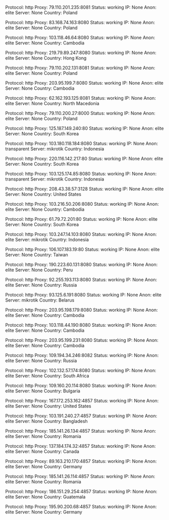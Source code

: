 Protocol: http
Proxy: 79.110.201.235:8081
Status: working
IP: None
Anon: elite
Server: None
Country: Poland

Protocol: http
Proxy: 83.168.74.163:8080
Status: working
IP: None
Anon: elite
Server: None
Country: Poland

Protocol: http
Proxy: 103.118.46.64:8080
Status: working
IP: None
Anon: elite
Server: None
Country: Cambodia

Protocol: http
Proxy: 219.79.89.247:8080
Status: working
IP: None
Anon: elite
Server: None
Country: Hong Kong

Protocol: http
Proxy: 79.110.202.131:8081
Status: working
IP: None
Anon: elite
Server: None
Country: Poland

Protocol: http
Proxy: 203.95.199.7:8080
Status: working
IP: None
Anon: elite
Server: None
Country: Cambodia

Protocol: http
Proxy: 62.162.193.125:8081
Status: working
IP: None
Anon: elite
Server: None
Country: North Macedonia

Protocol: http
Proxy: 79.110.200.27:8000
Status: working
IP: None
Anon: elite
Server: None
Country: Poland

Protocol: http
Proxy: 125.187.149.240:80
Status: working
IP: None
Anon: elite
Server: None
Country: South Korea

Protocol: http
Proxy: 103.180.118.184:8080
Status: working
IP: None
Anon: transparent
Server: mikrotik
Country: Indonesia

Protocol: http
Proxy: 220.116.142.217:80
Status: working
IP: None
Anon: elite
Server: None
Country: South Korea

Protocol: http
Proxy: 103.125.174.85:8080
Status: working
IP: None
Anon: transparent
Server: mikrotik
Country: Indonesia

Protocol: http
Proxy: 208.43.38.57:3128
Status: working
IP: None
Anon: elite
Server: None
Country: United States

Protocol: http
Proxy: 103.216.50.206:8080
Status: working
IP: None
Anon: elite
Server: None
Country: Cambodia

Protocol: http
Proxy: 61.79.72.201:80
Status: working
IP: None
Anon: elite
Server: None
Country: South Korea

Protocol: http
Proxy: 103.247.14.103:8080
Status: working
IP: None
Anon: elite
Server: mikrotik
Country: Indonesia

Protocol: http
Proxy: 106.107.183.19:80
Status: working
IP: None
Anon: elite
Server: None
Country: Taiwan

Protocol: http
Proxy: 190.223.60.131:8080
Status: working
IP: None
Anon: elite
Server: None
Country: Peru

Protocol: http
Proxy: 92.255.193.113:8080
Status: working
IP: None
Anon: elite
Server: None
Country: Russia

Protocol: http
Proxy: 93.125.6.191:8080
Status: working
IP: None
Anon: elite
Server: mikrotik
Country: Belarus

Protocol: http
Proxy: 203.95.198.179:8080
Status: working
IP: None
Anon: elite
Server: None
Country: Cambodia

Protocol: http
Proxy: 103.118.44.190:8080
Status: working
IP: None
Anon: elite
Server: None
Country: Cambodia

Protocol: http
Proxy: 203.95.199.231:8080
Status: working
IP: None
Anon: elite
Server: None
Country: Cambodia

Protocol: http
Proxy: 109.194.34.246:8082
Status: working
IP: None
Anon: elite
Server: None
Country: Russia

Protocol: http
Proxy: 102.132.57.174:8080
Status: working
IP: None
Anon: elite
Server: None
Country: South Africa

Protocol: http
Proxy: 109.160.20.114:8080
Status: working
IP: None
Anon: elite
Server: None
Country: Bulgaria

Protocol: http
Proxy: 167.172.253.162:4857
Status: working
IP: None
Anon: elite
Server: None
Country: United States

Protocol: http
Proxy: 103.191.240.27:4857
Status: working
IP: None
Anon: elite
Server: None
Country: Bangladesh

Protocol: http
Proxy: 185.141.26.134:4857
Status: working
IP: None
Anon: elite
Server: None
Country: Romania

Protocol: http
Proxy: 137.184.174.32:4857
Status: working
IP: None
Anon: elite
Server: None
Country: Canada

Protocol: http
Proxy: 89.163.210.170:4857
Status: working
IP: None
Anon: elite
Server: None
Country: Germany

Protocol: http
Proxy: 185.141.26.114:4857
Status: working
IP: None
Anon: elite
Server: None
Country: Romania

Protocol: http
Proxy: 186.151.29.254:4857
Status: working
IP: None
Anon: elite
Server: None
Country: Guatemala

Protocol: http
Proxy: 195.90.200.68:4857
Status: working
IP: None
Anon: elite
Server: None
Country: Germany

